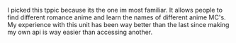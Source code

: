 I picked this tppic because its the one im most familiar.
It allows people to find different romance anime and learn the names of different anime MC's.
My experience with this unit has been way better than the last since making my own api is way easier than accessing another.